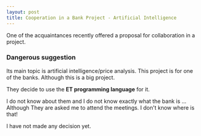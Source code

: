 ```yaml
---
layout: post
title: Cooperation in a Bank Project - Artificial Intelligence 
---
```


One of the acquaintances recently offered a proposal for collaboration in a project.

### Dangerous suggestion

Its main topic is artificial intelligence/price analysis.
This project is for one of the banks.
Although this is a big project.

They decide to use the **ET programming language** for it.

I do not know about them and I do not know exactly what the bank is ...
Although They are asked me to attend the meetings.
I don't know where is that!

I have not made any decision yet.
